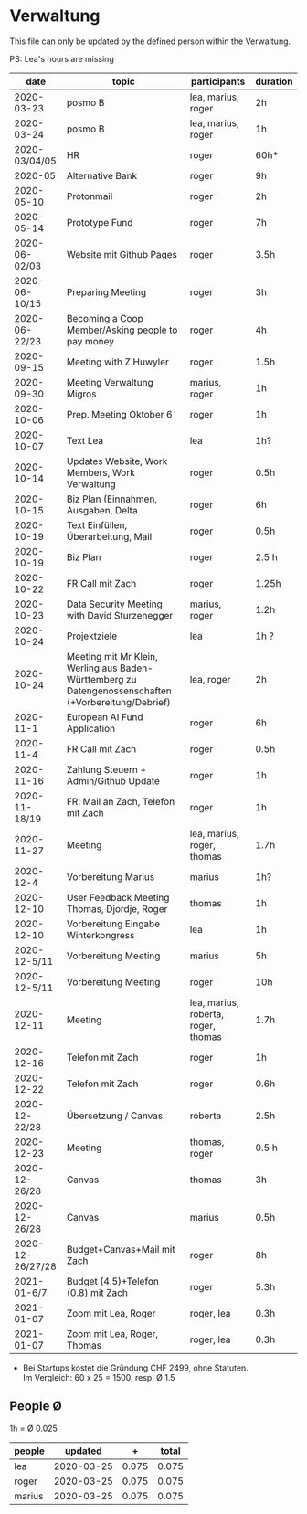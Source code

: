 # Verwaltung 

This file can only be updated by the defined person within the Verwaltung.

PS: Lea's hours are missing


| date          | topic | participants | duration |
| --- | --- | --- | --- |
| 2020-03-23 | posmo B | lea, marius, roger | 2h |
| 2020-03-24 | posmo B | lea, marius, roger | 1h |
| 2020-03/04/05 | HR | roger | 60h* |
| 2020-05 | Alternative Bank | roger | 9h |
| 2020-05-10 | Protonmail | roger | 2h |
| 2020-05-14 | Prototype Fund | roger | 7h |
| 2020-06-02/03 | Website mit Github Pages | roger | 3.5h |
| 2020-06-10/15 | Preparing Meeting | roger | 3h |
| 2020-06-22/23 | Becoming a Coop Member/Asking people to pay money  | roger | 4h |
| 2020-09-15 | Meeting with Z.Huwyler  | roger | 1.5h |
| 2020-09-30 | Meeting Verwaltung Migros  | marius, roger | 1h |
| 2020-10-06 | Prep. Meeting Oktober 6 | roger | 1h |
| 2020-10-07 | Text Lea | lea | 1h? |
| 2020-10-14 | Updates Website, Work Members, Work Verwaltung | roger | 0.5h |
| 2020-10-15 | Biz Plan (Einnahmen, Ausgaben, Delta | roger | 6h |
| 2020-10-19 | Text Einfüllen, Überarbeitung, Mail | roger | 0.5h |
| 2020-10-19 | Biz Plan | roger | 2.5 h |
| 2020-10-22 | FR Call mit Zach | roger | 1.25h |
| 2020-10-23 | Data Security Meeting with David Sturzenegger | marius, roger | 1.2h |
| 2020-10-24 | Projektziele | lea | 1h ?|
| 2020-10-24 | Meeting mit Mr Klein, Werling aus Baden-Württemberg zu Datengenossenschaften (+Vorbereitung/Debrief) | lea, roger | 2h |
| 2020-11-1 | European AI Fund Application | roger | 6h |
| 2020-11-4 | FR Call mit Zach  | roger | 0.5h |
| 2020-11-16 | Zahlung Steuern + Admin/Github Update  | roger | 1h |
| 2020-11-18/19 | FR: Mail an Zach, Telefon mit Zach  | roger | 1h |
| 2020-11-27 | Meeting  | lea, marius, roger, thomas | 1.7h |
| 2020-12-4 | Vorbereitung Marius  | marius | 1h? |
| 2020-12-10 | User Feedback Meeting Thomas, Djordje, Roger  | thomas | 1h |
| 2020-12-10 | Vorbereitung Eingabe Winterkongress  | lea | 1h |
| 2020-12-5/11 | Vorbereitung Meeting  | marius | 5h |
| 2020-12-5/11 | Vorbereitung Meeting  | roger | 10h |
| 2020-12-11 | Meeting  | lea, marius, roberta, roger, thomas | 1.7h |
| 2020-12-16 | Telefon mit Zach  | roger | 1h |
| 2020-12-22 | Telefon mit Zach  | roger | 0.6h |
| 2020-12-22/28 | Übersetzung / Canvas  | roberta | 2.5h |
| 2020-12-23 | Meeting  | thomas, roger | 0.5 h |
| 2020-12-26/28 | Canvas  | thomas| 3h |
| 2020-12-26/28 | Canvas  | marius| 0.5h |
| 2020-12-26/27/28 | Budget+Canvas+Mail mit Zach | roger | 8h |
| 2021-01-6/7 | Budget (4.5)+Telefon (0.8) mit Zach | roger | 5.3h |
| 2021-01-07| Zoom mit Lea, Roger | roger, lea | 0.3h |
| 2021-01-07 | Zoom mit Lea, Roger, Thomas | roger, lea | 0.3h |

* Bei Startups kostet die Gründung CHF 2499, ohne Statuten.      
  Im Vergleich: 60 x 25 = 1500, resp. Ø 1.5 



## People Ø
1h = Ø 0.025


| people | updated | + | total |
| --- | --- | --- | --- |
| lea | 2020-03-25 | 0.075 | 0.075 |
| roger | 2020-03-25 | 0.075 | 0.075 |
| marius | 2020-03-25 | 0.075 | 0.075 |
